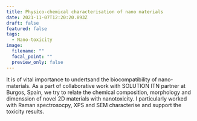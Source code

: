 ```yaml
---
title: Physico-chemical characterisation of nano materials
date: 2021-11-07T12:20:20.893Z
draft: false
featured: false
tags:
  - Nano-toxicity
image:
  filename: ""
  focal_point: ""
  preview_only: false
---
```

It is of vital importance to undertsand the biocompatibility of nano-materials. As a part of collaborative work with SOLUTION ITN partner at Burgos, Spain, we try to relate the  chemical composition, morphology and dimenssion of novel 2D materials with nanotoxicity. I particularly worked with Raman spectrosocpy, XPS and SEM characterise and support the toxicity results.
